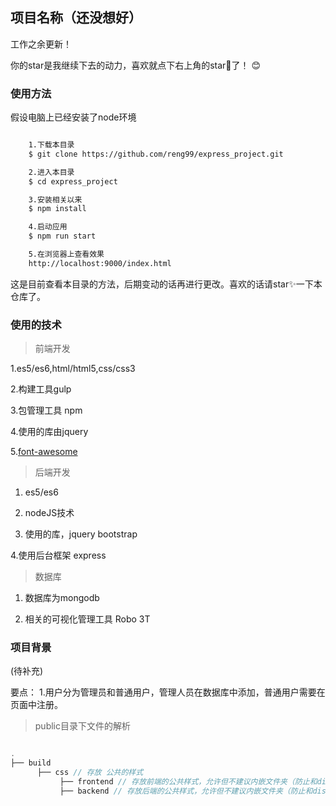 ## 项目名称（还没想好）

工作之余更新！

你的star是我继续下去的动力，喜欢就点下右上角的star🌟了！ :blush:

### 使用方法

假设电脑上已经安装了node环境

```bash

    1.下载本目录
    $ git clone https://github.com/reng99/express_project.git

    2.进入本目录
    $ cd express_project

    3.安装相关以来
    $ npm install

    4.启动应用
    $ npm run start

    5.在浏览器上查看效果
    http://localhost:9000/index.html


```

这是目前查看本目录的方法，后期变动的话再进行更改。喜欢的话请star✨一下本仓库了。

### 使用的技术

> 前端开发

1.es5/es6,html/html5,css/css3

2.构建工具gulp

3.包管理工具  npm

4.使用的库由jquery

5.[font-awesome](http://fontawesome.dashgame.com/)

> 后端开发

1. es5/es6

2. nodeJS技术

3. 使用的库，jquery bootstrap

4.使用后台框架 express

> 数据库

1. 数据库为mongodb

2. 相关的可视化管理工具 Robo 3T


### 项目背景

(待补充)

要点：
1.用户分为管理员和普通用户，管理人员在数据库中添加，普通用户需要在页面中注册。

> public目录下文件的解析

```javascript

.
├── build 
      ├── css // 存放 公共的样式
           ├── frontend // 存放前端的公共样式，允许但不建议内嵌文件夹（防止和dist内文件冲突）
           ├── backend // 存放后端的公共样式，允许但不建议内嵌文件夹（防止和dist内文件冲突）
```

